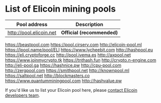 # List of Elicoin mining pools

Pool address | Description
------------ | -----------
http://pool.elicoin.net | **Official (recommended)**
https://beastpool.com
https://pool.cirserv.com
http://elicoin-pool.ml
https://lpool.name/pool/ELI
https://www.lycheebit.com
http://hashpool.eu 
https://eli.cryptoforge.cc
http://pool.ivema.es
http://axpool.net
https://www.joinmycrypto.tk
https://tnthash.fun
http://crypto.n-engine.com
http://eli-pool.ga
https://hashnice.pw
http://cpu-pool.com
http://zergpool.com
https://smithpool.net
http://knownpool.ml
https://saltpool.net
http://blockmasters.co
https://www.quantumminingpool.com
http://hashvalue.pw

If you'd like us to list your Elicoin pool here, please [contact Elicoin developers team](./README.md#contact-info-and-links).
